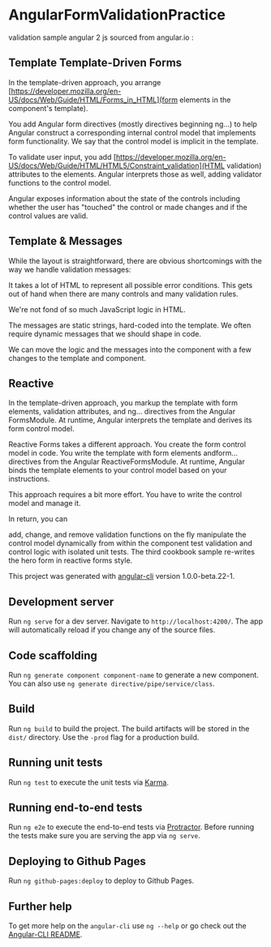 # AngularFormValidationPractice

validation sample angular 2 js sourced from angular.io :

## Template Template-Driven Forms
In the template-driven approach, you arrange [https://developer.mozilla.org/en-US/docs/Web/Guide/HTML/Forms_in_HTML](form elements in the component's template).

You add Angular form directives (mostly directives beginning ng...) to help Angular construct a corresponding internal control model that implements form functionality. We say that the control model is implicit in the template.

To validate user input, you add [https://developer.mozilla.org/en-US/docs/Web/Guide/HTML/HTML5/Constraint_validation](HTML validation) attributes to the elements. Angular interprets those as well, adding validator functions to the control model.

Angular exposes information about the state of the controls including whether the user has "touched" the control or made changes and if the control values are valid.

## Template & Messages
While the layout is straightforward, there are obvious shortcomings with the way we handle validation messages:

It takes a lot of HTML to represent all possible error conditions. This gets out of hand when there are many controls and many validation rules.

We're not fond of so much JavaScript logic in HTML.

The messages are static strings, hard-coded into the template. We often require dynamic messages that we should shape in code.

We can move the logic and the messages into the component with a few changes to the template and component.

## Reactive
In the template-driven approach, you markup the template with form elements, validation attributes, and ng... directives from the Angular FormsModule. At runtime, Angular interprets the template and derives its form control model.

Reactive Forms takes a different approach. You create the form control model in code. You write the template with form elements andform... directives from the Angular ReactiveFormsModule. At runtime, Angular binds the template elements to your control model based on your instructions.

This approach requires a bit more effort. You have to write the control model and manage it.

In return, you can

add, change, and remove validation functions on the fly
manipulate the control model dynamically from within the component
test validation and control logic with isolated unit tests.
The third cookbook sample re-writes the hero form in reactive forms style.

This project was generated with [angular-cli](https://github.com/angular/angular-cli) version 1.0.0-beta.22-1.

## Development server
Run `ng serve` for a dev server. Navigate to `http://localhost:4200/`. The app will automatically reload if you change any of the source files.

## Code scaffolding

Run `ng generate component component-name` to generate a new component. You can also use `ng generate directive/pipe/service/class`.

## Build

Run `ng build` to build the project. The build artifacts will be stored in the `dist/` directory. Use the `-prod` flag for a production build.

## Running unit tests

Run `ng test` to execute the unit tests via [Karma](https://karma-runner.github.io).

## Running end-to-end tests

Run `ng e2e` to execute the end-to-end tests via [Protractor](http://www.protractortest.org/).
Before running the tests make sure you are serving the app via `ng serve`.

## Deploying to Github Pages

Run `ng github-pages:deploy` to deploy to Github Pages.

## Further help

To get more help on the `angular-cli` use `ng --help` or go check out the [Angular-CLI README](https://github.com/angular/angular-cli/blob/master/README.md).
